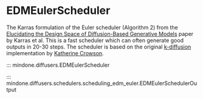 <!--Copyright 2025 The HuggingFace Team. All rights reserved.

Licensed under the Apache License, Version 2.0 (the "License"); you may not use this file except in compliance with
the License. You may obtain a copy of the License at

http://www.apache.org/licenses/LICENSE-2.0

Unless required by applicable law or agreed to in writing, software distributed under the License is distributed on
an "AS IS" BASIS, WITHOUT WARRANTIES OR CONDITIONS OF ANY KIND, either express or implied. See the License for the
specific language governing permissions and limitations under the License.
-->

# EDMEulerScheduler

The Karras formulation of the Euler scheduler (Algorithm 2) from the [Elucidating the Design Space of Diffusion-Based Generative Models](https://huggingface.co/papers/2206.00364) paper by Karras et al. This is a fast scheduler which can often generate good outputs in 20-30 steps. The scheduler is based on the original [k-diffusion](https://github.com/crowsonkb/k-diffusion/blob/481677d114f6ea445aa009cf5bd7a9cdee909e47/k_diffusion/sampling.py#L51) implementation by [Katherine Crowson](https://github.com/crowsonkb/).


::: mindone.diffusers.EDMEulerScheduler

::: mindone.diffusers.schedulers.scheduling_edm_euler.EDMEulerSchedulerOutput
